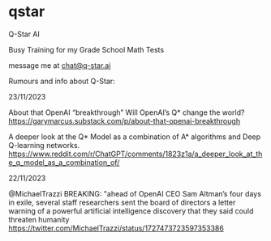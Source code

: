 # qstar

Q-Star AI

Busy Training for my Grade School Math Tests

message me at chat@q-star.ai

Rumours and info about Q-Star:

23/11/2023 

About that OpenAI “breakthrough” Will OpenAI’s Q* change the world? https://garymarcus.substack.com/p/about-that-openai-breakthrough


A deeper look at the Q* Model as a combination of A* algorithms and Deep Q-learning networks. https://www.reddit.com/r/ChatGPT/comments/1823z1a/a_deeper_look_at_the_q_model_as_a_combination_of/

22/11/2023

@MichaelTrazzi BREAKING: "ahead of OpenAI CEO Sam Altman’s four days in exile, several staff researchers sent the board of directors a letter warning of a powerful artificial intelligence discovery that they said could threaten humanity https://twitter.com/MichaelTrazzi/status/1727473723597353386






